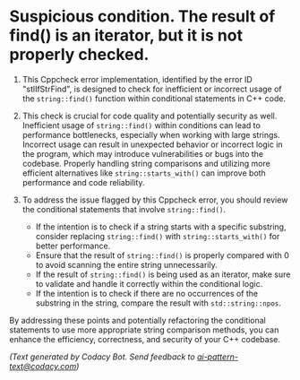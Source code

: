 # Suspicious condition. The result of find() is an iterator, but it is not properly checked.

1. This Cppcheck error implementation, identified by the error ID "stlIfStrFind", is designed to check for inefficient or incorrect usage of the `string::find()` function within conditional statements in C++ code.

2. This check is crucial for code quality and potentially security as well. Inefficient usage of `string::find()` within conditions can lead to performance bottlenecks, especially when working with large strings. Incorrect usage can result in unexpected behavior or incorrect logic in the program, which may introduce vulnerabilities or bugs into the codebase. Properly handling string comparisons and utilizing more efficient alternatives like `string::starts_with()` can improve both performance and code reliability.

3. To address the issue flagged by this Cppcheck error, you should review the conditional statements that involve `string::find()`. 
   - If the intention is to check if a string starts with a specific substring, consider replacing `string::find()` with `string::starts_with()` for better performance.
   - Ensure that the result of `string::find()` is properly compared with 0 to avoid scanning the entire string unnecessarily. 
   - If the result of `string::find()` is being used as an iterator, make sure to validate and handle it correctly within the conditional logic.
   - If the intention is to check if there are no occurrences of the substring in the string, compare the result with `std::string::npos`.

By addressing these points and potentially refactoring the conditional statements to use more appropriate string comparison methods, you can enhance the efficiency, correctness, and security of your C++ codebase.

_(Text generated by Codacy Bot. Send feedback to ai-pattern-text@codacy.com)_
